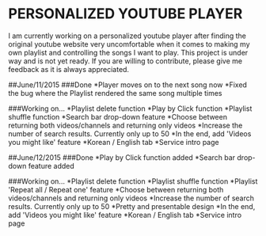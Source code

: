 # PERSONALIZED YOUTUBE PLAYER
I am currently working on a personalized youtube player after finding the original youtube website very uncomfortable when it comes to making my own playlist and controlling the songs I want to play. This project is under way and is not yet ready. If you are willing to contribute, please give me feedback as it is always appreciated.

##June/11/2015
###Done
*Player moves on to the next song now
*Fixed the bug where the Playlist rendered the same song multiple times

###Working on...
*Playlist delete function
*Play by Click function
*Playlist shuffle function
*Search bar drop-down feature
*Choose between returning both videos/channels and returning only videos
*Increase the number of search results. Currently only up to 50
*In the end, add 'Videos you might like' feature
*Korean / English tab
*Service intro page

##June/12/2015
###Done
*Play by Click function added
*Search bar drop-down feature added

###Working on...
*Playlist delete function
*Playlist shuffle function
*Playlist 'Repeat all / Repeat one' feature
*Choose between returning both videos/channels and returning only videos
*Increase the number of search results. Currently only up to 50
*Pretty and presentable design
*In the end, add 'Videos you might like' feature
*Korean / English tab
*Service intro page
